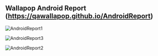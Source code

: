 ## Wallapop Android Report (https://qawallapop.github.io/AndroidReport)

![AndroidReport1](https://user-images.githubusercontent.com/17761949/60894379-d83ecd80-a262-11e9-807b-ab412627e9fc.jpg)

![AndroidReport3](https://user-images.githubusercontent.com/17761949/60894380-d83ecd80-a262-11e9-9745-8cdbb92bac3a.jpg)

![AndroidReport2](https://user-images.githubusercontent.com/17761949/60894378-d83ecd80-a262-11e9-9a1b-f346a114b974.jpg)
